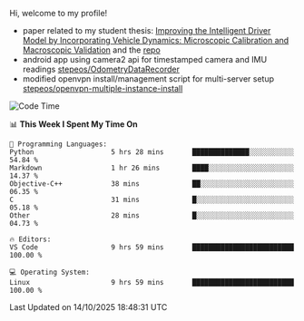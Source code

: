 Hi, welcome to my profile!

* paper related to my student thesis: [Improving the Intelligent Driver Model by Incorporating Vehicle Dynamics: Microscopic Calibration and Macroscopic Validation](https://doi.org/10.48550/arXiv.2408.03722) and the [repo](https://github.com/stepeos/pycarmodel_calibration)
* android app using camera2 api for timestamped camera and IMU readings [stepeos/OdometryDataRecorder](https://github.com/stepeos/OdometryDataRecorder)
* modified openvpn install/management script for multi-server setup [stepeos/openvpn-multiple-instance-install](https://github.com/stepeos/openvpn-multiple-instance-install)

<!--START_SECTION:waka-->
![Code Time](http://img.shields.io/badge/Code%20Time-2%2C189%20hrs%2010%20mins-blue)

📊 **This Week I Spent My Time On** 

```text
💬 Programming Languages: 
Python                   5 hrs 28 mins       ██████████████░░░░░░░░░░░   54.84 % 
Markdown                 1 hr 26 mins        ████░░░░░░░░░░░░░░░░░░░░░   14.37 % 
Objective-C++            38 mins             ██░░░░░░░░░░░░░░░░░░░░░░░   06.35 % 
C                        31 mins             █░░░░░░░░░░░░░░░░░░░░░░░░   05.18 % 
Other                    28 mins             █░░░░░░░░░░░░░░░░░░░░░░░░   04.73 % 

🔥 Editors: 
VS Code                  9 hrs 59 mins       █████████████████████████   100.00 % 

💻 Operating System: 
Linux                    9 hrs 59 mins       █████████████████████████   100.00 % 
```


 Last Updated on 14/10/2025 18:48:31 UTC
<!--END_SECTION:waka-->
